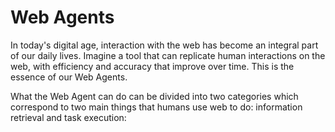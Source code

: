 # Web Agents

In today's digital age, interaction with the web has become an integral part of our daily lives. Imagine a tool that can replicate human interactions on the web, with efficiency and accuracy that improve over time. This is the essence of our Web Agents.

What the Web Agent can do can be divided into two categories which correspond to two main things that humans use web to do: information retrieval and task execution:
